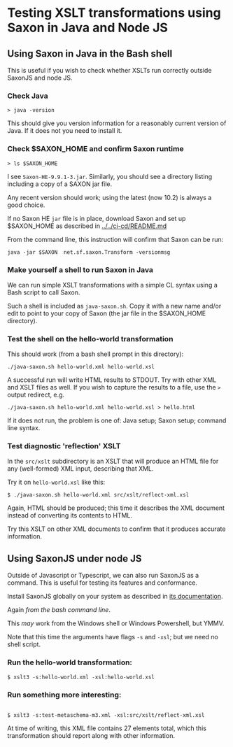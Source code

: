 # Testing XSLT transformations using Saxon in Java and Node JS

## Using Saxon in Java in the Bash shell

This is useful if you wish to check whether XSLTs run correctly outside SaxonJS and node JS.

### Check Java

```
> java -version
```

This should give you version information for a reasonably current version of Java. If it does not you need to install it.

### Check $SAXON_HOME and confirm Saxon runtime

```
> ls $SAXON_HOME
```

I see `Saxon-HE-9.9.1-3.jar`. Similarly, you should see a directory listing including a copy of a SAXON jar file.

Any recent version should work; using the latest (now 10.2) is always a good choice.

If no Saxon HE `jar` file is in place, download Saxon and set up $SAXON_HOME as described in 
[../../ci-cd/README.md](../README.md)

From the command line, this instruction will confirm that Saxon can be run:

```
java -jar $SAXON  net.sf.saxon.Transform -versionmsg
```

### Make yourself a shell to run Saxon in Java

We can run simple XSLT transformations with a simple CL syntax using a Bash script to call Saxon.

Such a shell is included as `java-saxon.sh`. Copy it with a new name and/or edit to point to your copy of Saxon (the jar file in the $SAXON_HOME directory).

### Test the shell on the hello-world transformation

This should work (from a bash shell prompt in this directory):

```
./java-saxon.sh hello-world.xml hello-world.xsl
```

A successful run will write HTML results to STDOUT. Try with other XML and XSLT files as well. If you wish to capture the results to a file, use the `>` output redirect, e.g.

```
./java-saxon.sh hello-world.xml hello-world.xsl > hello.html
```


If it does not run, the problem is one of: Java setup; Saxon setup; command line syntax.

### Test diagnostic 'reflection' XSLT

In the `src/xslt` subdirectory is an XSLT that will produce an HTML file for any (well-formed) XML input, describing that XML.

Try it on `hello-world.xsl` like this:

```
$ ./java-saxon.sh hello-world.xml src/xslt/reflect-xml.xsl
```

Again, HTML should be produced; this time it describes the XML document instead of converting its contents to HTML.

Try this XSLT on other XML documents to confirm that it produces accurate information.

## Using SaxonJS under node JS

Outside of Javascript or Typescript, we can also run SaxonJS as a command. This is useful for testing its features and conformance.

Install SaxonJS globally on your system as described in [its documentation](https://www.saxonica.com/saxon-js/documentation/index.html#!starting/installing-nodejs).

Again *from the bash command line*.

This *may* work from the Windows shell or Windows Powershell, but YMMV.

Note that this time the arguments have flags `-s` and `-xsl`; but we need no shell script.

### Run the hello-world transformation:

```
$ xslt3 -s:hello-world.xml -xsl:hello-world.xsl

```

### Run something more interesting:

```

$ xslt3 -s:test-metaschema-m3.xml -xsl:src/xslt/reflect-xml.xsl
```

At time of writing, this XML file contains 27 elements total, which this transformation should report along with other information.
